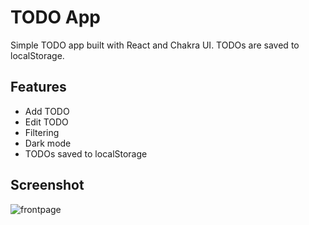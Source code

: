 # TODO App

Simple TODO app built with React and Chakra UI. TODOs are saved to localStorage.

## Features

- Add TODO
- Edit TODO
- Filtering
- Dark mode
- TODOs saved to localStorage

## Screenshot

![frontpage](https://i.imgur.com/e3R877N.png)
